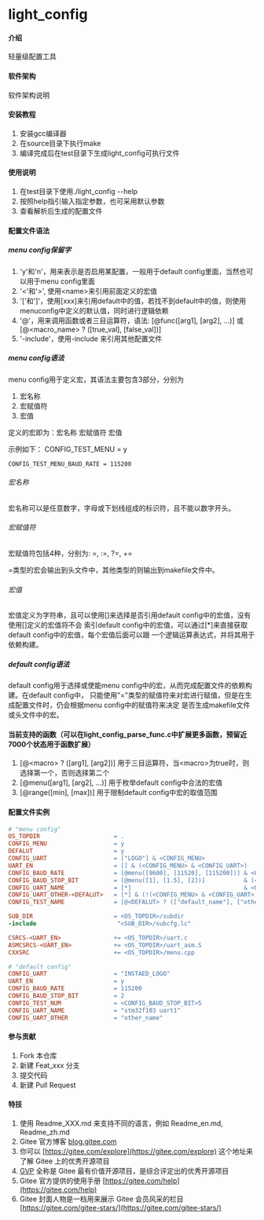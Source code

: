 # light_config

#### 介绍
轻量级配置工具

#### 软件架构
软件架构说明


#### 安装教程

1.  安装gcc编译器
2.  在source目录下执行make
3.  编译完成后在test目录下生成light_config可执行文件

#### 使用说明

1.  在test目录下使用./light_config --help
2.  按照help指引输入指定参数，也可采用默认参数
3.  查看解析后生成的配置文件

#### 配置文件语法
##### menu config保留字
1. 'y'和'n'，用来表示是否启用某配置，一般用于default config里面，当然也可以用于menu config里面
2. '<'和'>', 使用\<name\>来引用前面定义的宏值
3. '['和']'，使用[xxx]来引用default中的值，若找不到default中的值，则使用menuconfig中定义的默认值，同时进行逻辑依赖
4. '@'，用来调用函数或者三目运算符，语法: [@func([arg1], [arg2], ...)] 或 [@<macro_name> ? ([true_val], [false_val])]
5. '-include'，使用-include <file>来引用其他配置文件

##### menu config语法
menu config用于定义宏，其语法主要包含3部分，分别为
1. 宏名称
2. 宏赋值符
3. 宏值

定义的宏即为：宏名称 宏赋值符 宏值

示例如下：
	CONFIG_TEST_MENU = y

	CONFIG_TEST_MENU_BAUD_RATE = 115200

###### 宏名称
宏名称可以是任意数字，字母或下划线组成的标识符，且不能以数字开头。

###### 宏赋值符
宏赋值符包括4种，分别为: =, :=, ?=, +=

=类型的宏会输出到头文件中，其他类型的则输出到makefile文件中。

###### 宏值
宏值定义为字符串，且可以使用[]来选择是否引用default config中的宏值，没有使用[]定义的宏值将不会
索引default config中的宏值，可以通过[*]来直接获取default config中的宏值，每个宏值后面可以跟
一个逻辑运算表达式，并将其用于依赖构建。

##### default config语法
default config用于选择或使能menu config中的宏，从而完成配置文件的依赖构建。在default config中，
只能使用"="类型的赋值符来对宏进行赋值，但是在生成配置文件时，仍会根据menu config中的赋值符来决定
是否生成makefile文件或头文件中的宏。

#### 当前支持的函数（可以在light_config_parse_func.c中扩展更多函数，预留近7000个状态用于函数扩展）
1. [@\<macro\> ? ([arg1], [arg2])] 用于三目运算符，当\<macro\>为true时，则选择第一个，否则选择第二个
2. [@menu([arg1], [arg2], ...)] 用于枚举default config中合法的宏值
3. [@range([min], [max])] 用于限制default config中宏的取值范围

#### 配置文件实例
```makefile
# "menu config"
OS_TOPDIR                     = .
CONFIG_MENU                   = y
DEFALUT                       = y
CONFIG_UART                   = ["LOGO"] & <CONFIG_MENU>
UART_EN                       = [] & (<CONFIG_MENU> & <CONFIG_UART>)
CONFIG_BAUD_RATE              = [@menu([9600], [11520], [115200])] & <UART_EN>
CONFIG_BAUD_STOP_BIT          = [@menu([1], [1.5], [2])]           & (<CONFIG_MENU> & <CONFIG_UART>)
CONFIG_UART_NAME              = [*]                                & <UART_EN>
CONFIG_UART_OTHER-<DEFALUT>   = [*] & (!(<CONFIG_MENU> & <CONFIG_UART>) | <UART_EN>)
CONFIG_TEST_NAME              = [@<DEFALUT> ? (["default_name"], ["other_name"])] & <UART_EN>

SUB_DIR                       = <OS_TOPDIR>/subdir
-include                       "<SUB_DIR>/subcfg.lc"

CSRCS-<UART_EN>               += <OS_TOPDIR>/uart.c
ASMCSRCS-<UART_EN>            += <OS_TOPDIR>/uart_asm.S
CXXSRC                        += <OS_TOPDIR>/menu.cpp

```


```makefile
# "default config"
CONFIG_UART                   = "INSTAED_LOGO"
UART_EN                       = y
CONFIG_BAUD_RATE              = 115200
CONFIG_BAUD_STOP_BIT          = 2
CONFIG_TEST_NUM               = <CONFIG_BAUD_STOP_BIT>5
CONFIG_UART_NAME              = "stm32f103 uart1"
CONFIG_UART_OTHER             = "other_name"

```




#### 参与贡献

1.  Fork 本仓库
2.  新建 Feat_xxx 分支
3.  提交代码
4.  新建 Pull Request


#### 特技

1.  使用 Readme\_XXX.md 来支持不同的语言，例如 Readme\_en.md, Readme\_zh.md
2.  Gitee 官方博客 [blog.gitee.com](https://blog.gitee.com)
3.  你可以 [https://gitee.com/explore](https://gitee.com/explore) 这个地址来了解 Gitee 上的优秀开源项目
4.  [GVP](https://gitee.com/gvp) 全称是 Gitee 最有价值开源项目，是综合评定出的优秀开源项目
5.  Gitee 官方提供的使用手册 [https://gitee.com/help](https://gitee.com/help)
6.  Gitee 封面人物是一档用来展示 Gitee 会员风采的栏目 [https://gitee.com/gitee-stars/](https://gitee.com/gitee-stars/)
